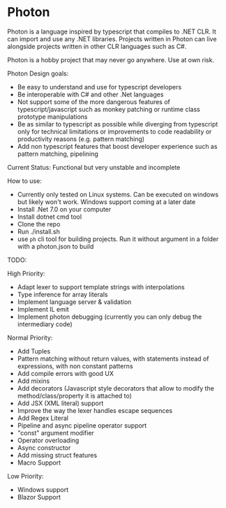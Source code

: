 # Photon

Photon is a language inspired by typescript that compiles to .NET CLR. It can import and use any .NET libraries.
Projects written in Photon can live alongside projects written in other CLR languages such as C#.

Photon is a hobby project that may never go anywhere. Use at own risk.

Photon Design goals:

-   Be easy to understand and use for typescript developers
-   Be interoperable with C# and other .Net languages
-   Not support some of the more dangerous features of typescript/javascript such as monkey patching or runtime class prototype manipulations
-   Be as similar to typescript as possible while diverging from typescript only for technical limitations or improvements to code readability or productivity reasons (e.g. pattern matching)
-   Add non typescript features that boost developer experience such as pattern matching, pipelining

Current Status: Functional but very unstable and incomplete

How to use:

-   Currently only tested on Linux systems. Can be executed on windows but likely won't work. Windows support coming at a later date
-   Install .Net 7.0 on your computer
-   Install dotnet cmd tool
-   Clone the repo
-   Run ./install.sh
-   use `ph` cli tool for building projects. Run it without argument in a folder with a photon.json to build

TODO:

High Priority:

-   Adapt lexer to support template strings with interpolations
-   Type inference for array literals
-   Implement language server & validation
-   Implement IL emit
-   Implement photon debugging (currently you can only debug the intermediary code)

Normal Priority:

-   Add Tuples
-   Pattern matching without return values, with statements instead of expressions, with non constant patterns
-   Add compile errors with good UX
-   Add mixins
-   Add decorators (Javascript style decorators that allow to modify the method/class/property it is attached to)
-   Add JSX (XML literal) support
-   Improve the way the lexer handles escape sequences
-   Add Regex Literal
-   Pipeline and async pipeline operator support
-   "const" argument modifier
-   Operator overloading
-   Async constructor
-   Add missing struct features
-   Macro Support

Low Priority:

-   Windows support
-   Blazor Support
